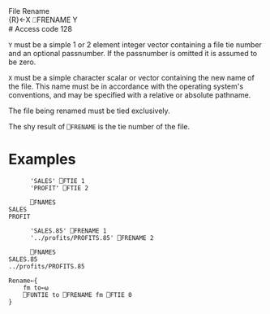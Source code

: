 <div class="heading">
  <div class="name">File Rename</div>
  <div class="command">{R}←X ⎕FRENAME Y</div>
</div>
# Access code 128

`Y` must be a simple 1 or 2 element integer vector containing a file tie number and an optional passnumber.  If the passnumber is omitted it is assumed to be zero.

`X` must be a simple character scalar or vector containing the new name of the file.  This name must be in accordance with the operating system's conventions, and may be specified with a relative or absolute pathname.

The file being renamed must be tied exclusively.

The shy result of `⎕FRENAME` is the tie number of the file.

# Examples
```apl
      'SALES' ⎕FTIE 1
      'PROFIT' ⎕FTIE 2
 
      ⎕FNAMES
SALES
PROFIT
 
      'SALES.85' ⎕FRENAME 1
      '../profits/PROFITS.85' ⎕FRENAME 2
```
```apl
      ⎕FNAMES
SALES.85
../profits/PROFITS.85
 
Rename←{
    fm to←⍵
    ⎕FUNTIE to ⎕FRENAME fm ⎕FTIE 0
}
```
